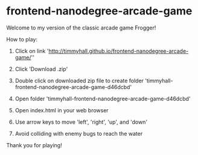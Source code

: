 frontend-nanodegree-arcade-game
===============================

Welcome to my version of the classic arcade game Frogger!

How to play: 


1) Click on link 'http://timmyhall.github.io/frontend-nanodegree-arcade-game/''

2) Click 'Download .zip'

3) Double click on downloaded zip file to create folder 'timmyhall-frontend-nanodegree-arcade-game-d46dcbd'

4) Open folder 'timmyhall-frontend-nanodegree-arcade-game-d46dcbd'

5) Open index.html in your web browser

6) Use arrow keys to move 'left', 'right', 'up', and 'down'

7) Avoid colliding with enemy bugs to reach the water


Thank you for playing! 